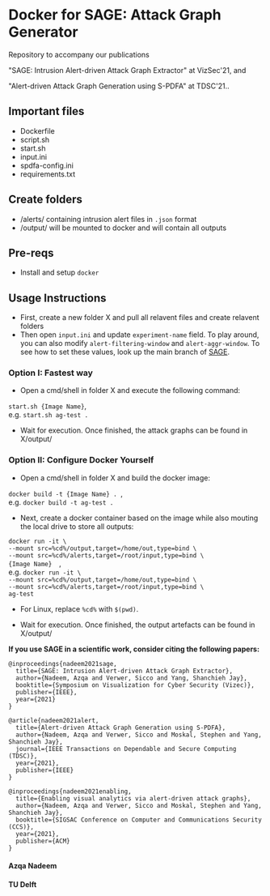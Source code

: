 # Docker for SAGE: Attack Graph Generator
Repository to accompany our publications 

"SAGE: Intrusion Alert-driven Attack Graph Extractor" at VizSec'21, and 

"Alert-driven Attack Graph Generation using S-PDFA" at TDSC'21..

## Important files
- Dockerfile
- script.sh
- start.sh
- input.ini
- spdfa-config.ini
- requirements.txt


## Create folders
- /alerts/ containing intrusion alert files in `.json` format
- /output/ will be mounted to docker and will contain all outputs

## Pre-reqs
- Install and setup `docker`

## Usage Instructions

- First, create a new folder X and pull all relavent files and create relavent folders
- Then open `input.ini` and update `experiment-name` field. To play around, you can also modify `alert-filtering-window` and `alert-aggr-window`. To see how to set these values, look up the main branch of [SAGE](https://github.com/tudelft-cda-lab/SAGE).

### Option I: Fastest way

- Open a cmd/shell in folder X and execute the following command:

`start.sh {Image Name}`, \
e.g. `start.sh ag-test .`

- Wait for execution. Once finished, the attack graphs can be found in X/output/

### Option II: Configure Docker Yourself

- Open a cmd/shell in folder X and build the docker image:

`docker build -t {Image Name} . `, \
e.g. `docker build -t ag-test .`

- Next, create a docker container based on the image while also mouting the local drive to store all outputs:

`docker run -it \` \
  `--mount src=%cd%/output,target=/home/out,type=bind \` \
  `--mount src=%cd%/alerts,target=/root/input,type=bind \` \
  `{Image Name}  `, \
e.g. `docker run -it \` \
  `--mount src=%cd%/output,target=/home/out,type=bind \` \
  `--mount src=%cd%/alerts,target=/root/input,type=bind \` \
  `ag-test`

* For Linux, replace `%cd%` with `$(pwd)`.

- Wait for execution. Once finished, the output artefacts can be found in X/output/  

**If you use SAGE in a scientific work, consider citing the following papers:**

```
@inproceedings{nadeem2021sage,
  title={SAGE: Intrusion Alert-driven Attack Graph Extractor},
  author={Nadeem, Azqa and Verwer, Sicco and Yang, Shanchieh Jay},
  booktitle={Symposium on Visualization for Cyber Security (Vizec)},
  publisher={IEEE},
  year={2021}
}
```
```
@article{nadeem2021alert,
  title={Alert-driven Attack Graph Generation using S-PDFA},
  author={Nadeem, Azqa and Verwer, Sicco and Moskal, Stephen and Yang, Shanchieh Jay},
  journal={IEEE Transactions on Dependable and Secure Computing (TDSC)},
  year={2021},
  publisher={IEEE}
}
```
```
@inproceedings{nadeem2021enabling,
  title={Enabling visual analytics via alert-driven attack graphs},
  author={Nadeem, Azqa and Verwer, Sicco and Moskal, Stephen and Yang, Shanchieh Jay},
  booktitle={SIGSAC Conference on Computer and Communications Security (CCS)},
  year={2021},
  publisher={ACM}
}
```

#### Azqa Nadeem
#### TU Delft
